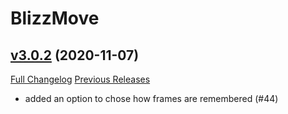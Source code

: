 # BlizzMove

## [v3.0.2](https://github.com/Kiatra/BlizzMove/tree/v3.0.2) (2020-11-07)
[Full Changelog](https://github.com/Kiatra/BlizzMove/commits/v3.0.2) [Previous Releases](https://github.com/Kiatra/BlizzMove/releases)

- added an option to chose how frames are remembered (#44)  
